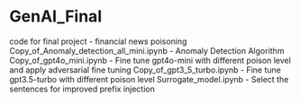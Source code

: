 # GenAI_Final
code for final project - financial news poisoning
Copy_of_Anomaly_detection_all_mini.ipynb - Anomaly Detection Algorithm
Copy_of_gpt4o_mini.ipynb - Fine tune gpt4o-mini with different poison level and apply adversarial fine tuning
Copy_of_gpt3_5_turbo.ipynb - Fine tune gpt3.5-turbo with different poison level
Surrogate_model.ipynb - Select the sentences for improved prefix injection

